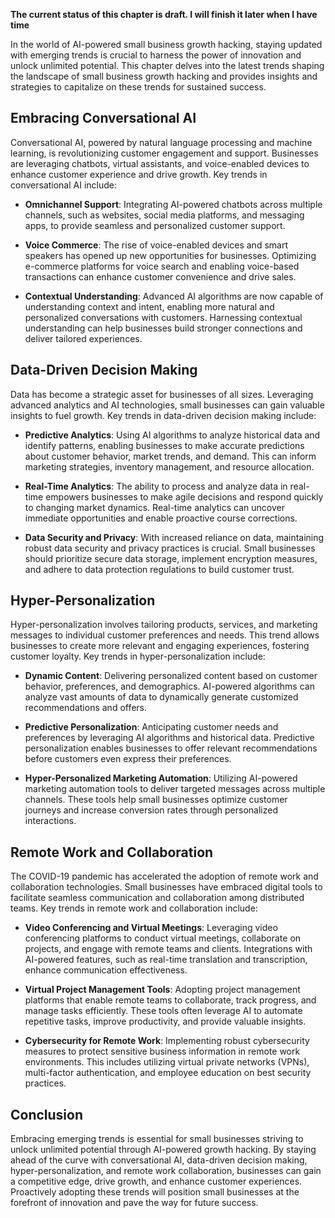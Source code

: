 **The current status of this chapter is draft. I will finish it later when I have time**

In the world of AI-powered small business growth hacking, staying updated with emerging trends is crucial to harness the power of innovation and unlock unlimited potential. This chapter delves into the latest trends shaping the landscape of small business growth hacking and provides insights and strategies to capitalize on these trends for sustained success.

Embracing Conversational AI
---------------------------

Conversational AI, powered by natural language processing and machine learning, is revolutionizing customer engagement and support. Businesses are leveraging chatbots, virtual assistants, and voice-enabled devices to enhance customer experience and drive growth. Key trends in conversational AI include:

* **Omnichannel Support**: Integrating AI-powered chatbots across multiple channels, such as websites, social media platforms, and messaging apps, to provide seamless and personalized customer support.

* **Voice Commerce**: The rise of voice-enabled devices and smart speakers has opened up new opportunities for businesses. Optimizing e-commerce platforms for voice search and enabling voice-based transactions can enhance customer convenience and drive sales.

* **Contextual Understanding**: Advanced AI algorithms are now capable of understanding context and intent, enabling more natural and personalized conversations with customers. Harnessing contextual understanding can help businesses build stronger connections and deliver tailored experiences.

Data-Driven Decision Making
---------------------------

Data has become a strategic asset for businesses of all sizes. Leveraging advanced analytics and AI technologies, small businesses can gain valuable insights to fuel growth. Key trends in data-driven decision making include:

* **Predictive Analytics**: Using AI algorithms to analyze historical data and identify patterns, enabling businesses to make accurate predictions about customer behavior, market trends, and demand. This can inform marketing strategies, inventory management, and resource allocation.

* **Real-Time Analytics**: The ability to process and analyze data in real-time empowers businesses to make agile decisions and respond quickly to changing market dynamics. Real-time analytics can uncover immediate opportunities and enable proactive course corrections.

* **Data Security and Privacy**: With increased reliance on data, maintaining robust data security and privacy practices is crucial. Small businesses should prioritize secure data storage, implement encryption measures, and adhere to data protection regulations to build customer trust.

Hyper-Personalization
---------------------

Hyper-personalization involves tailoring products, services, and marketing messages to individual customer preferences and needs. This trend allows businesses to create more relevant and engaging experiences, fostering customer loyalty. Key trends in hyper-personalization include:

* **Dynamic Content**: Delivering personalized content based on customer behavior, preferences, and demographics. AI-powered algorithms can analyze vast amounts of data to dynamically generate customized recommendations and offers.

* **Predictive Personalization**: Anticipating customer needs and preferences by leveraging AI algorithms and historical data. Predictive personalization enables businesses to offer relevant recommendations before customers even express their preferences.

* **Hyper-Personalized Marketing Automation**: Utilizing AI-powered marketing automation tools to deliver targeted messages across multiple channels. These tools help small businesses optimize customer journeys and increase conversion rates through personalized interactions.

Remote Work and Collaboration
-----------------------------

The COVID-19 pandemic has accelerated the adoption of remote work and collaboration technologies. Small businesses have embraced digital tools to facilitate seamless communication and collaboration among distributed teams. Key trends in remote work and collaboration include:

* **Video Conferencing and Virtual Meetings**: Leveraging video conferencing platforms to conduct virtual meetings, collaborate on projects, and engage with remote teams and clients. Integrations with AI-powered features, such as real-time translation and transcription, enhance communication effectiveness.

* **Virtual Project Management Tools**: Adopting project management platforms that enable remote teams to collaborate, track progress, and manage tasks efficiently. These tools often leverage AI to automate repetitive tasks, improve productivity, and provide valuable insights.

* **Cybersecurity for Remote Work**: Implementing robust cybersecurity measures to protect sensitive business information in remote work environments. This includes utilizing virtual private networks (VPNs), multi-factor authentication, and employee education on best security practices.

Conclusion
----------

Embracing emerging trends is essential for small businesses striving to unlock unlimited potential through AI-powered growth hacking. By staying ahead of the curve with conversational AI, data-driven decision making, hyper-personalization, and remote work collaboration, businesses can gain a competitive edge, drive growth, and enhance customer experiences. Proactively adopting these trends will position small businesses at the forefront of innovation and pave the way for future success.
